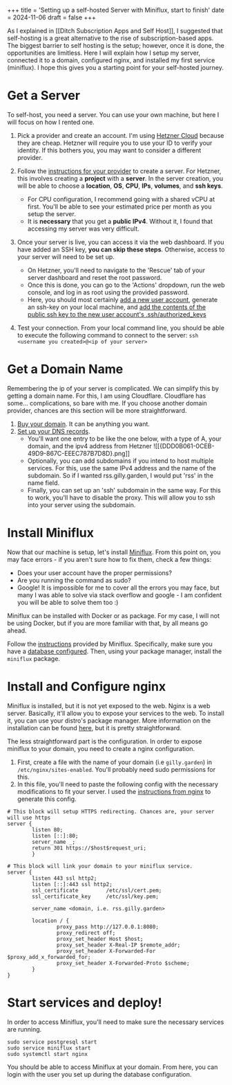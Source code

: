 +++
title = 'Setting up a self-hosted Server with Miniflux, start to finish'
date = 2024-11-06
draft = false
+++

As I explained in [[Ditch Subscription Apps and Self Host]], I suggested that self-hosting is a great alternative to the rise of subscription-based apps. The biggest barrier to self  hosting is the setup; however, once it is done, the opportunities are limitless. Here I will explain how I setup my server, connected it to a domain, configured nginx, and installed my first service (miniflux). I hope this gives you a starting point for your self-hosted journey.


# Get a Server
To self-host, you need a server. You can use your own machine, but here I will focus on how I rented one.

1. Pick a provider and create an account. I'm using [Hetzner Cloud](https://www.hetzner.com/cloud/) because they are cheap. 
	Hetzner will require you to use your ID to verify your identity. If this bothers you, you may want to consider a different provider.

2. Follow the [instructions for your provider](https://docs.hetzner.com/cloud/servers/getting-started/creating-a-server/) to create a server. For Hetzner, this involves creating a **project** with a **server**. In the server creation, you will be able to choose a **location**, **OS**, **CPU**, **IPs**, **volumes**, and **ssh keys**.
	- For CPU configuration, I recommend going with a shared vCPU at first. You'll be able to see your estimated price per month as you setup the server.
	- It is **necessary** that you get a **public IPv4**. Without it, I found that accessing my server was very difficult.

3. Once your server is live, you can access it via the web dashboard. If you have added an SSH key, **you can skip these steps**. Otherwise, access to your server will need to be set up.
	- On Hetzner, you'll need to navigate to the 'Rescue' tab of your server dashboard and reset the root password.
	- Once this is done, you can go to the 'Actions' dropdown, run the web console, and log in as root using the provided password.
	- Here, you should most certainly [add a new user account](https://www.liquidweb.com/help-docs/adding-users-and-granting-root-privileges-in-linux/), generate an ssh-key on your local machine, and [add the contents of the public ssh key to the new user account's .ssh/authorized_keys](https://community.hetzner.com/tutorials/add-ssh-key-to-your-hetzner-cloud)

4. Test your connection. From your local command line, you should be able to execute the following command to connect to the server:
	`ssh <username you created>@<ip of your server>`

# Get a Domain Name
Remembering the ip of your server is complicated. We can simplify this by getting a domain name. For this, I am using Cloudflare. Cloudflare has some... complications, so bare with me. If you choose another domain provider, chances are this section will be more straightforward.

1. [Buy your domain](https://www.cloudflare.com/products/registrar/). It can be anything you want.
2. [Set up your DNS records](). 
	- You'll want one entry to be like the one below, with a type of A, your domain, and the ipv4 address from Hetzner
		![[{DDD0B061-0CEB-49D9-867C-EEEC787B7D8D}.png]]
	- Optionally, you can add subdomains if you intend to host multiple services. For this, use the same IPv4 address and the name of the subdomain. So if I wanted rss.gilly.garden, I would put 'rss' in the name field.
	- Finally, you can set up an 'ssh' subdomain in the same way. For this to work, you'll have to disable the proxy. This will allow you to ssh into your server using the subdomain.

# Install Miniflux
Now that our machine is setup, let's install [Miniflux](https://miniflux.app/). From this point on, you may face errors - if you aren't sure how to fix them, check a few things:
- Does your user account have the proper permissions?
- Are you running the command as sudo?
- Google! It is impossible for me to cover all the errors you may face, but many I was able to solve via stack overflow and google - I am confident you will be able to solve them too :)

Miniflux can be installed with Docker or as package. For my case, I will not be using Docker, but if you are more familiar with that, by all means go ahead.

Follow the [instructions](https://miniflux.app/docs/installation.html) provided by Miniflux. Specifically, make sure you have a [database configured](https://miniflux.app/docs/database.html). Then, using your package manager, install the `miniflux` package. 

# Install and Configure nginx
Miniflux is installed, but it is not yet exposed to the web. Nginx is a web server. Basically, it'll allow you to expose your services to the web. To install it, you can use your distro's package manager. More information on the installation can be found [here](http://nginx.org/en/docs/install.html), but it is pretty straightforward.

The less straightforward part is the configuration. In order to expose miniflux to your domain, you need to create a nginx configuration.

1. First, create a file with the name of your domain (i.e `gilly.garden`) in `/etc/nginx/sites-enabled`. You'll probably need sudo permissions for this.
2. In this file, you'll need to paste the following config with the necessary modifications to fit your server.  I used the [instructions from nginx](https://miniflux.app/docs/howto.html#reverse-proxy) to generate this config.

```nginx
# This block will setup HTTPS redirecting. Chances are, your server will use https
server {
        listen 80;
        listen [::]:80;
        server_name _;
        return 301 https://$host$request_uri;
        }
        
# This block will link your domain to your miniflux service.
server {
        listen 443 ssl http2;
        listen [::]:443 ssl http2;
        ssl_certificate         /etc/ssl/cert.pem;
        ssl_certificate_key     /etc/ssl/key.pem;

        server_name <domain, i.e. rss.gilly.garden>

        location / {
                proxy_pass http://127.0.0.1:8080;
                proxy_redirect off;
                proxy_set_header Host $host;
                proxy_set_header X-Real-IP $remote_addr;
		        proxy_set_header X-Forwarded-For $proxy_add_x_forwarded_for;
		        proxy_set_header X-Forwarded-Proto $scheme;
        }
}
```

# Start services  and deploy!
In order to access Miniflux, you'll need to make sure the necessary services are running.

```
sudo service postgresql start
sudo service miniflux start
sudo systemctl start nginx
```

You should be able to access Miniflux at your domain. From here, you can login with the user you set up during the database configuration.

